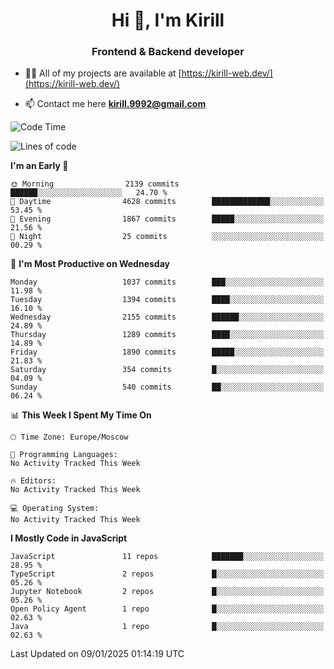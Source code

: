 <h1 align="center">Hi 👋, I'm Kirill</h1>
<h3 align="center">Frontend & Backend developer</h3>

- 👨‍💻 All of my projects are available at [https://kirill-web.dev/](https://kirill-web.dev/)

- 📫 Contact me here **kirill.9992@gmail.com**











<!--START_SECTION:waka-->
![Code Time](http://img.shields.io/badge/Code%20Time-2%2C088%20hrs%2036%20mins-blue)

![Lines of code](https://img.shields.io/badge/From%20Hello%20World%20I%27ve%20Written-5.4%20million%20lines%20of%20code-blue)

**I'm an Early 🐤** 

```text
🌞 Morning                2139 commits        ██████░░░░░░░░░░░░░░░░░░░   24.70 % 
🌆 Daytime                4628 commits        █████████████░░░░░░░░░░░░   53.45 % 
🌃 Evening                1867 commits        █████░░░░░░░░░░░░░░░░░░░░   21.56 % 
🌙 Night                  25 commits          ░░░░░░░░░░░░░░░░░░░░░░░░░   00.29 % 
```
📅 **I'm Most Productive on Wednesday** 

```text
Monday                   1037 commits        ███░░░░░░░░░░░░░░░░░░░░░░   11.98 % 
Tuesday                  1394 commits        ████░░░░░░░░░░░░░░░░░░░░░   16.10 % 
Wednesday                2155 commits        ██████░░░░░░░░░░░░░░░░░░░   24.89 % 
Thursday                 1289 commits        ████░░░░░░░░░░░░░░░░░░░░░   14.89 % 
Friday                   1890 commits        █████░░░░░░░░░░░░░░░░░░░░   21.83 % 
Saturday                 354 commits         █░░░░░░░░░░░░░░░░░░░░░░░░   04.09 % 
Sunday                   540 commits         ██░░░░░░░░░░░░░░░░░░░░░░░   06.24 % 
```


📊 **This Week I Spent My Time On** 

```text
🕑︎ Time Zone: Europe/Moscow

💬 Programming Languages: 
No Activity Tracked This Week

🔥 Editors: 
No Activity Tracked This Week

💻 Operating System: 
No Activity Tracked This Week
```

**I Mostly Code in JavaScript** 

```text
JavaScript               11 repos            ███████░░░░░░░░░░░░░░░░░░   28.95 % 
TypeScript               2 repos             █░░░░░░░░░░░░░░░░░░░░░░░░   05.26 % 
Jupyter Notebook         2 repos             █░░░░░░░░░░░░░░░░░░░░░░░░   05.26 % 
Open Policy Agent        1 repo              █░░░░░░░░░░░░░░░░░░░░░░░░   02.63 % 
Java                     1 repo              █░░░░░░░░░░░░░░░░░░░░░░░░   02.63 % 
```




 Last Updated on 09/01/2025 01:14:19 UTC
<!--END_SECTION:waka-->
